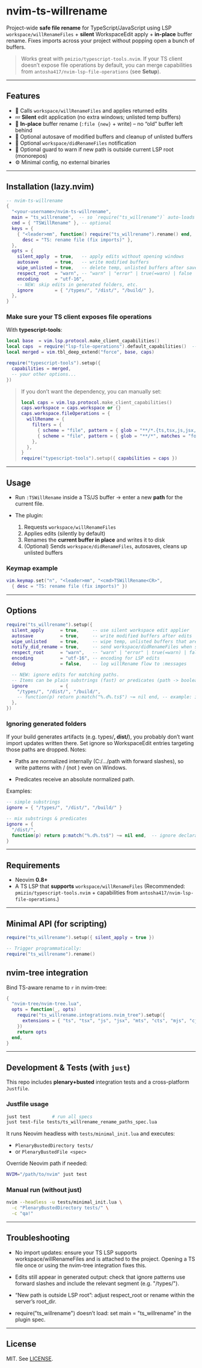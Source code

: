 # nvim-ts-willrename

Project-wide **safe file rename** for TypeScript/JavaScript using LSP
`workspace/willRenameFiles` + **silent** WorkspaceEdit apply + **in-place** buffer rename.
Fixes imports across your project without popping open a bunch of buffers.

> Works great with `pmizio/typescript-tools.nvim`.
> If your TS client doesn’t expose file operations by default, you can merge capabilities from `antosha417/nvim-lsp-file-operations` (see **Setup**).

---

## Features

* 🔁 Calls `workspace/willRenameFiles` and applies returned edits
* 💤 **Silent** edit application (no extra windows; unlisted temp buffers)
* 📝 **In-place** buffer rename (`:file {new}` + write) – no “old” buffer left behind
* 💾 Optional autosave of modified buffers and cleanup of unlisted buffers
* 📣 Optional `workspace/didRenameFiles` notification
* 🧭 Optional guard to warn if new path is outside current LSP root (monorepos)
* ⚙️ Minimal config, no external binaries

---

## Installation (lazy.nvim)

```lua
-- nvim-ts-willrename
{
  "<your-username>/nvim-ts-willrename",
  main = "ts_willrename",  -- so `require("ts_willrename")` auto-loads
  cmd = { "TSWillRename" }, -- optional
  keys = {
    { "<leader>mm", function() require("ts_willrename").rename() end,
      desc = "TS: rename file (fix imports)" },
  },
  opts = {
    silent_apply  = true,   -- apply edits without opening windows
    autosave      = true,   -- write modified buffers
    wipe_unlisted = true,   -- delete temp, unlisted buffers after save
    respect_root  = "warn", -- "warn" | "error" | true(=warn) | false
    encoding      = "utf-16",
    -- NEW: skip edits in generated folders, etc.
    ignore        = { "/types/", "/dist/", "/build/" },
  },
}
```

### Make sure your TS client exposes file operations

With **typescript-tools**:

```lua
local base  = vim.lsp.protocol.make_client_capabilities()
local caps  = require("lsp-file-operations").default_capabilities()  -- from antosha417/nvim-lsp-file-operations
local merged = vim.tbl_deep_extend("force", base, caps)

require("typescript-tools").setup({
  capabilities = merged,
  -- your other options...
})
```

> If you don’t want the dependency, you can manually set:
>
> ```lua
> local caps = vim.lsp.protocol.make_client_capabilities()
> caps.workspace = caps.workspace or {}
> caps.workspace.fileOperations = {
>   willRename = {
>     filters = {
>       { scheme = "file", pattern = { glob = "**/*.{ts,tsx,js,jsx,mts,cts,mjs,cjs}", matches = "file" } },
>       { scheme = "file", pattern = { glob = "**/*", matches = "folder" } },
>     },
>   },
> }
> require("typescript-tools").setup({ capabilities = caps })
> ```

---

## Usage

* Run `:TSWillRename` inside a TS/JS buffer → enter a new **path** for the current file.
* The plugin:

  1. Requests `workspace/willRenameFiles`
  2. Applies edits (silently by default)
  3. Renames the **current buffer in place** and writes it to disk
  4. (Optional) Sends `workspace/didRenameFiles`, autosaves, cleans up unlisted buffers

### Keymap example

```lua
vim.keymap.set("n", "<leader>mm", "<cmd>TSWillRename<CR>",
  { desc = "TS: rename file (fix imports)" })
```

---

## Options

```lua
require("ts_willrename").setup({
  silent_apply      = true,     -- use silent workspace edit applier
  autosave          = true,     -- write modified buffers after edits
  wipe_unlisted     = true,     -- wipe temp, unlisted buffers that are clean
  notify_did_rename = true,     -- send workspace/didRenameFiles when supported
  respect_root      = "warn",   -- "warn" | "error" | true(=warn) | false
  encoding          = "utf-16", -- encoding for LSP edits
  debug             = false,    -- log willRename flow to :messages

  -- NEW: ignore edits for matching paths.
  -- Items can be plain substrings (fast) or predicates (path -> boolean).
  ignore            = {
    "/types/", "/dist/", "/build/",
    -- function(p) return p:match("%.d%.ts$") ~= nil end, -- example: ignore *.d.ts
  },
})
```

### Ignoring generated folders

If your build generates artifacts (e.g. types/**, dist/**), you probably
don’t want import updates written there. Set ignore so WorkspaceEdit entries
targeting those paths are dropped. Notes:

* Paths are normalized internally (C:/.../path with forward slashes),
so write patterns with / (not \) even on Windows.

* Predicates receive an absolute normalized path.

Examples:

```lua
-- simple substrings
ignore = { "/types/", "/dist/", "/build/" }

-- mix substrings & predicates
ignore = {
  "/dist/",
  function(p) return p:match("%.d%.ts$") ~= nil end,  -- ignore declaration files
}
```

---

## Requirements

* Neovim **0.8+**
* A TS LSP that **supports** `workspace/willRenameFiles`
  (Recommended: `pmizio/typescript-tools.nvim` + capabilities from
  `antosha417/nvim-lsp-file-operations`.)

---

## Minimal API (for scripting)

```lua
require("ts_willrename").setup({ silent_apply = true })

-- Trigger programmatically:
require("ts_willrename").rename()
```

## nvim-tree integration

Bind TS-aware rename to `r` in nvim-tree:

```lua
{
  "nvim-tree/nvim-tree.lua",
  opts = function(_, opts)
    require("ts_willrename.integrations.nvim_tree").setup({
      extensions = { "ts", "tsx", "js", "jsx", "mts", "cts", "mjs", "cjs" }, -- optional filter
    })
    return opts
  end,
}
```

---

## Development & Tests (with `just`)

This repo includes **plenary+busted** integration tests and a cross-platform `Justfile`.

### Justfile usage

```sh
just test        # run all specs
just test-file tests/ts_willrename_rename_paths_spec.lua
```

It runs Neovim headless with `tests/minimal_init.lua` and executes:

* `PlenaryBustedDirectory tests/`
* or `PlenaryBustedFile <spec>`

Override Neovim path if needed:

```sh
NVIM="/path/to/nvim" just test
```

### Manual run (without just)

```sh
nvim --headless -u tests/minimal_init.lua \
  -c "PlenaryBustedDirectory tests/" \
  -c "qa!"
```

---

## Troubleshooting

* No import updates: ensure your TS LSP supports workspace/willRenameFiles
and is attached to the project. Opening a TS file once or using the nvim-tree
integration fixes this.

* Edits still appear in generated output: check that ignore patterns use
forward slashes and include the relevant segment (e.g. "/types/").

* “New path is outside LSP root”: adjust respect_root or rename within the
server’s root_dir.

* require("ts_willrename") doesn’t load: set main = "ts_willrename" in
the plugin spec.

---

## License

MIT. See [LICENSE](./LICENSE).

